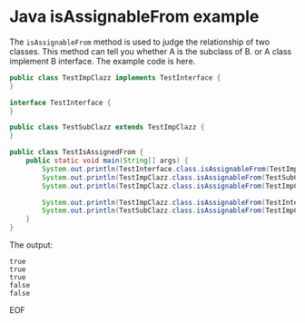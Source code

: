 # Java isAssignableFrom example
The `isAssignableFrom` method is used to judge the relationship of two classes. This method can tell you whether
A is the subclass of B. or A class implement B interface. The example code is here.
```java
public class TestImpClazz implements TestInterface {
}

interface TestInterface {
}

public class TestSubClazz extends TestImpClazz {
}

public class TestIsAssignedFrom {
    public static void main(String[] args) {
        System.out.println(TestInterface.class.isAssignableFrom(TestImpClazz.class));
        System.out.println(TestImpClazz.class.isAssignableFrom(TestSubClazz.class));
        System.out.println(TestImpClazz.class.isAssignableFrom(TestImpClazz.class));

        System.out.println(TestImpClazz.class.isAssignableFrom(TestInterface.class));
        System.out.println(TestSubClazz.class.isAssignableFrom(TestImpClazz.class));
    }
}
```
The output:
```
true
true
true
false
false
```

EOF
